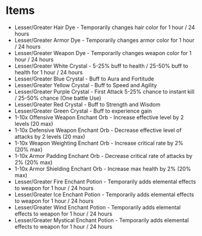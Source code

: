 # Items

* Lesser/Greater Hair Dye - Temporarily changes hair color for 1 hour / 24 hours
* Lesser/Greater Armor Dye - Temporarily changes armor color for 1 hour / 24 hours
* Lesser/Greater Weapon Dye - Temporarily changes weapon color for 1 hour / 24 hours
* Lesser/Greater White Crystal - 5-25% buff to health / 25-50% buff to health for 1 hour / 24 hours
* Lesser/Greater Blue Crystal - Buff to Aura and Fortitude
* Lesser/Greater Yellow Crystal - Buff to Speed and Agility
* Lesser/Greater Purple Crystal - First Attack 5-25% chance to instant kill / 25-50% chance (One battle Use)
* Lesser/Greater Red Crystal - Buff to Strength and Wisdom
* Lesser/Greater Green Crystal - Buff to experience gain
* 1-10x Offensive Weapon Enchant Orb - Increase effective level by 2 levels (20 max)
* 1-10x Defensive Weapon Enchant Orb - Decrease effective level of attacks by 2 levels (20 max)
* 1-10x Weapon Weighting Enchant Orb - Increase critical rate by 2% (20% max)
* 1-10x Armor Padding Enchant Orb - Decrease critical rate of attacks by 2% (20% max)
* 1-10x Armor Shielding Enchant Orb - Increase max health by 2% (20% max)
* Lesser/Greater Fire Enchant Potion - Temporarily adds elemental effects to weapon for 1 hour / 24 hours
* Lesser/Greater Ice Enchant Potion - Temporarily adds elemental effects to weapon for 1 hour / 24 hours
* Lesser/Greater Wind Enchant Potion - Temporarily adds elemental effects to weapon for 1 hour / 24 hours
* Lesser/Greater Mystical Enchant Potion - Temporarily adds elemental effects to weapon for 1 hour / 24 hours
